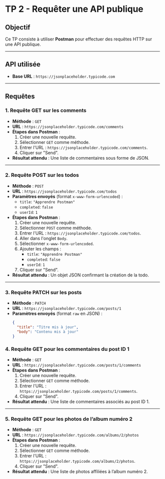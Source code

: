 # TP 2 - Requêter une API publique

## Objectif
Ce TP consiste à utiliser **Postman** pour effectuer des requêtes HTTP sur une API publique.

---

## API utilisée
- **Base URL** : `https://jsonplaceholder.typicode.com`

---

## Requêtes

### 1. Requête GET sur les comments
- **Méthode** : `GET`
- **URL** : `https://jsonplaceholder.typicode.com/comments`
- **Étapes dans Postman** :
  1. Créer une nouvelle requête.
  2. Sélectionner `GET` comme méthode.
  3. Entrer l'URL : `https://jsonplaceholder.typicode.com/comments`.
  4. Cliquer sur "Send".
- **Résultat attendu** : Une liste de commentaires sous forme de JSON.

---

### 2. Requête POST sur les todos
- **Méthode** : `POST`
- **URL** : `https://jsonplaceholder.typicode.com/todos`
- **Paramètres envoyés** (format `x-www-form-urlencoded`) :
  - `title`: `"Apprendre Postman"`
  - `completed`: `false`
  - `userId`: `1`
- **Étapes dans Postman** :
  1. Créer une nouvelle requête.
  2. Sélectionner `POST` comme méthode.
  3. Entrer l'URL : `https://jsonplaceholder.typicode.com/todos`.
  4. Aller dans l'onglet `Body`.
  5. Sélectionner `x-www-form-urlencoded`.
  6. Ajouter les champs :
     - `title`: `"Apprendre Postman"`
     - `completed`: `false`
     - `userId`: `1`
  7. Cliquer sur "Send".
- **Résultat attendu** : Un objet JSON confirmant la création de la todo.

---

### 3. Requête PATCH sur les posts
- **Méthode** : `PATCH`
- **URL** : `https://jsonplaceholder.typicode.com/posts/1`
- **Paramètres envoyés** (format `raw` en JSON) :
  ```json
  {
    "title": "Titre mis à jour",
    "body": "Contenu mis à jour"
  }

### 4. Requête GET pour les commentaires du post ID 1
- **Méthode** : `GET`
- **URL** : `https://jsonplaceholder.typicode.com/posts/1/comments`
- **Étapes dans Postman** :
  1. Créer une nouvelle requête.
  2. Sélectionner `GET` comme méthode.
  3. Entrer l'URL : `https://jsonplaceholder.typicode.com/posts/1/comments`.
  4. Cliquer sur "Send".
- **Résultat attendu** : Une liste de commentaires associés au post ID 1.

---

### 5. Requête GET pour les photos de l’album numéro 2
- **Méthode** : `GET`
- **URL** : `https://jsonplaceholder.typicode.com/albums/2/photos`
- **Étapes dans Postman** :
  1. Créer une nouvelle requête.
  2. Sélectionner `GET` comme méthode.
  3. Entrer l'URL : `https://jsonplaceholder.typicode.com/albums/2/photos`.
  4. Cliquer sur "Send".
- **Résultat attendu** : Une liste de photos affiliées à l’album numéro 2.

